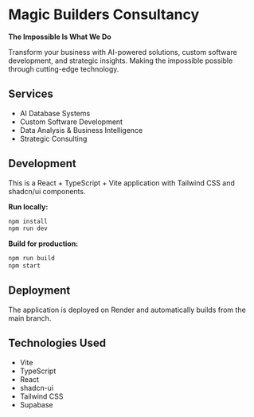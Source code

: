 # Magic Builders Consultancy

**The Impossible Is What We Do**

Transform your business with AI-powered solutions, custom software development, and strategic insights. Making the impossible possible through cutting-edge technology.

## Services

- AI Database Systems
- Custom Software Development  
- Data Analysis & Business Intelligence
- Strategic Consulting

## Development

This is a React + TypeScript + Vite application with Tailwind CSS and shadcn/ui components.

**Run locally:**
```bash
npm install
npm run dev
```

**Build for production:**
```bash
npm run build
npm start
```

## Deployment

The application is deployed on Render and automatically builds from the main branch.

## Technologies Used

- Vite
- TypeScript
- React
- shadcn-ui
- Tailwind CSS
- Supabase